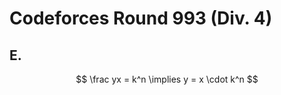 # Codeforces Round 993 (Div. 4)

## E. 


$$
\frac yx = k^n \implies y = x \cdot k^n
$$


```cpp

```
